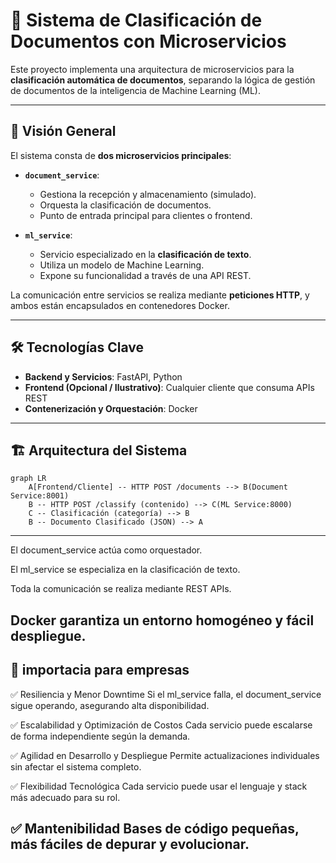 # 🚀 Sistema de Clasificación de Documentos con Microservicios

Este proyecto implementa una arquitectura de microservicios para la **clasificación automática de documentos**, separando la lógica de gestión de documentos de la inteligencia de Machine Learning (ML).

---

## 🌟 Visión General

El sistema consta de **dos microservicios principales**:

- **`document_service`**: 
  - Gestiona la recepción y almacenamiento (simulado).
  - Orquesta la clasificación de documentos.
  - Punto de entrada principal para clientes o frontend.

- **`ml_service`**: 
  - Servicio especializado en la **clasificación de texto**.
  - Utiliza un modelo de Machine Learning.
  - Expone su funcionalidad a través de una API REST.

La comunicación entre servicios se realiza mediante **peticiones HTTP**, y ambos están encapsulados en contenedores Docker.

---

## 🛠️ Tecnologías Clave

- **Backend y Servicios**: FastAPI, Python
- **Frontend (Opcional / Ilustrativo)**: Cualquier cliente que consuma APIs REST
- **Contenerización y Orquestación**: Docker

---

## 🏗️ Arquitectura del Sistema

```mermaid
graph LR
    A[Frontend/Cliente] -- HTTP POST /documents --> B(Document Service:8001)
    B -- HTTP POST /classify (contenido) --> C(ML Service:8000)
    C -- Clasificación (categoría) --> B
    B -- Documento Clasificado (JSON) --> A
```

---
El document_service actúa como orquestador.

El ml_service se especializa en la clasificación de texto.

Toda la comunicación se realiza mediante REST APIs.

Docker garantiza un entorno homogéneo y fácil despliegue.
--

## 🌟 importacia para empresas

✅ Resiliencia y Menor Downtime
Si el ml_service falla, el document_service sigue operando, asegurando alta disponibilidad.

✅ Escalabilidad y Optimización de Costos
Cada servicio puede escalarse de forma independiente según la demanda.

✅ Agilidad en Desarrollo y Despliegue
Permite actualizaciones individuales sin afectar el sistema completo.

✅ Flexibilidad Tecnológica
Cada servicio puede usar el lenguaje y stack más adecuado para su rol.

✅ Mantenibilidad
Bases de código pequeñas, más fáciles de depurar y evolucionar.
--
